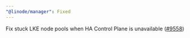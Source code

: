 ```yaml
---
"@linode/manager": Fixed
---
```


Fix stuck LKE node pools when HA Control Plane is unavailable ([#9558](https://github.com/linode/manager/pull/9558))
